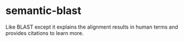 # semantic-blast

Like BLAST except it explains the alignment results in human terms and provides citations to learn more.
